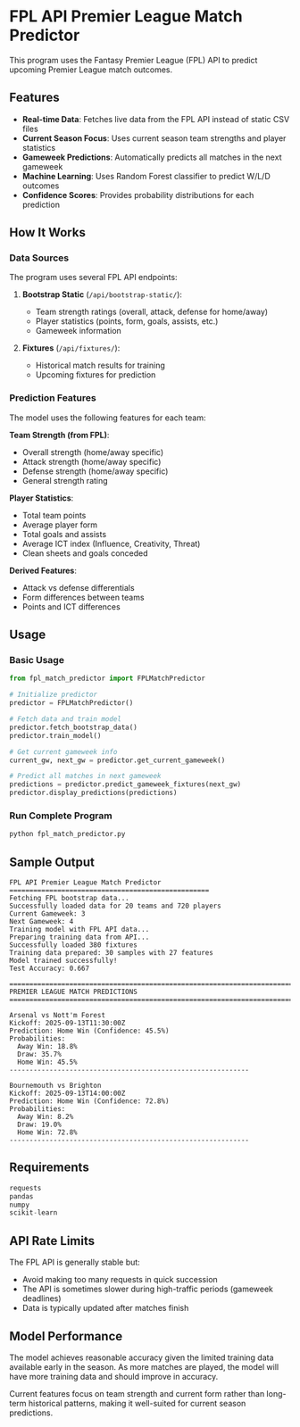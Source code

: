 # FPL API Premier League Match Predictor

This program uses the Fantasy Premier League (FPL) API to predict upcoming Premier League match outcomes.

## Features

- **Real-time Data**: Fetches live data from the FPL API instead of static CSV files
- **Current Season Focus**: Uses current season team strengths and player statistics
- **Gameweek Predictions**: Automatically predicts all matches in the next gameweek
- **Machine Learning**: Uses Random Forest classifier to predict W/L/D outcomes
- **Confidence Scores**: Provides probability distributions for each prediction

## How It Works

### Data Sources
The program uses several FPL API endpoints:

1. **Bootstrap Static** (`/api/bootstrap-static/`):
   - Team strength ratings (overall, attack, defense for home/away)
   - Player statistics (points, form, goals, assists, etc.)
   - Gameweek information

2. **Fixtures** (`/api/fixtures/`):
   - Historical match results for training
   - Upcoming fixtures for prediction

### Prediction Features

The model uses the following features for each team:

**Team Strength (from FPL)**:
- Overall strength (home/away specific)
- Attack strength (home/away specific)  
- Defense strength (home/away specific)
- General strength rating

**Player Statistics**:
- Total team points
- Average player form
- Total goals and assists
- Average ICT index (Influence, Creativity, Threat)
- Clean sheets and goals conceded

**Derived Features**:
- Attack vs defense differentials
- Form differences between teams
- Points and ICT differences

## Usage

### Basic Usage
```python
from fpl_match_predictor import FPLMatchPredictor

# Initialize predictor
predictor = FPLMatchPredictor()

# Fetch data and train model
predictor.fetch_bootstrap_data()
predictor.train_model()

# Get current gameweek info
current_gw, next_gw = predictor.get_current_gameweek()

# Predict all matches in next gameweek
predictions = predictor.predict_gameweek_fixtures(next_gw)
predictor.display_predictions(predictions)
```

### Run Complete Program
```bash
python fpl_match_predictor.py
```

## Sample Output

```
FPL API Premier League Match Predictor
==================================================
Fetching FPL bootstrap data...
Successfully loaded data for 20 teams and 720 players
Current Gameweek: 3
Next Gameweek: 4
Training model with FPL API data...
Preparing training data from API...
Successfully loaded 380 fixtures
Training data prepared: 30 samples with 27 features
Model trained successfully!
Test Accuracy: 0.667

================================================================================
PREMIER LEAGUE MATCH PREDICTIONS
================================================================================

Arsenal vs Nott'm Forest
Kickoff: 2025-09-13T11:30:00Z
Prediction: Home Win (Confidence: 45.5%)
Probabilities:
  Away Win: 18.8%
  Draw: 35.7%
  Home Win: 45.5%
------------------------------------------------------------

Bournemouth vs Brighton
Kickoff: 2025-09-13T14:00:00Z
Prediction: Home Win (Confidence: 72.8%)
Probabilities:
  Away Win: 8.2%
  Draw: 19.0%
  Home Win: 72.8%
------------------------------------------------------------
```

## Requirements

```python
requests
pandas
numpy
scikit-learn
```

## API Rate Limits

The FPL API is generally stable but:
- Avoid making too many requests in quick succession
- The API is sometimes slower during high-traffic periods (gameweek deadlines)
- Data is typically updated after matches finish

## Model Performance

The model achieves reasonable accuracy given the limited training data available early in the season. As more matches are played, the model will have more training data and should improve in accuracy.

Current features focus on team strength and current form rather than long-term historical patterns, making it well-suited for current season predictions.

